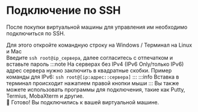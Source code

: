 # Подключение по SSH
После покупки виртуальной машины для управления им необходимо подключиться по SSH.

Для этого откройте командную строку на Windows / Терминал на Linux и Mac  
Введите `ssh root@ip_сервера`, далее согласитесь с отпечатком и вставьте пароль
:::note
На серверах без IPv4 (IPv6 Only/только IPv6) адрес сервера нужно заключить в квадратные скобки. Пример команды для IPv6: `ssh root@[ip:адрес::сервера]`
:::
:::info
Вставка в терминал происходит нажатием правой кнопки мыши
:::
Вы также можете использовать программы для подключения, такие как Putty, Termius, MobaXterm и другие.  
🎉 Готово! Вы подключились к вашей виртуальной машине.
